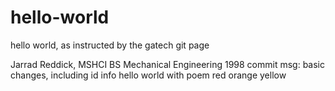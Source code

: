 # hello-world
hello world, as instructed by the gatech git page

Jarrad Reddick, MSHCI
BS Mechanical Engineering 1998
commit msg: basic changes, including id info
hello world with poem
red
orange 
yellow
